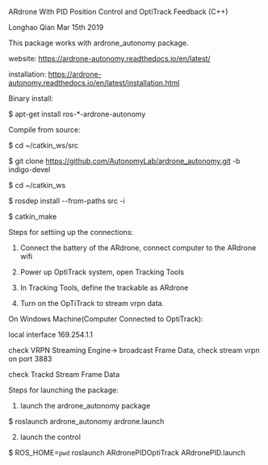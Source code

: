 ARdrone With PID Position Control and OptiTrack Feedback (C++)

Longhao Qian Mar 15th 2019

This package works with ardrone_autonomy package.

website: https://ardrone-autonomy.readthedocs.io/en/latest/

installation: https://ardrone-autonomy.readthedocs.io/en/latest/installation.html

Binary install:

$ apt-get install ros-*-ardrone-autonomy

Compile from source:

$ cd ~/catkin_ws/src

$ git clone https://github.com/AutonomyLab/ardrone_autonomy.git -b indigo-devel

$ cd ~/catkin_ws

$ rosdep install --from-paths src -i

$ catkin_make

Steps for settiing up the connections:

1. Connect the battery of the ARdrone, connect computer to the ARdrone wifi

2. Power up OptiTrack system, open Tracking Tools

3. In Tracking Tools, define the trackable as ARdrone

4. Turn on the OpTiTrack to stream vrpn data.

On Windows Machine(Computer Connected to OptiTrack):

local interface 169.254.1.1

check VRPN Streaming Engine-> broadcast Frame Data, check stream vrpn on port 3883

check Trackd Stream Frame Data 

Steps for launching the package:

1. launch the ardrone_autonomy package

$ roslaunch ardrone_autonomy ardrone.launch 

2. launch the control

$ ROS_HOME=`pwd` roslaunch ARdronePIDOptiTrack ARdronePID.launch

